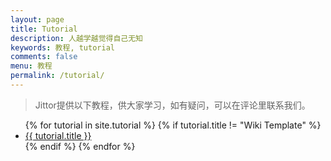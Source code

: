 ```yaml
---
layout: page
title: Tutorial
description: 人越学越觉得自己无知
keywords: 教程, tutorial
comments: false
menu: 教程
permalink: /tutorial/
---
```


> Jittor提供以下教程，供大家学习，如有疑问，可以在评论里联系我们。

<ul class="listing">
{% for tutorial in site.tutorial %}
{% if tutorial.title != "Wiki Template" %}
<li class="listing-item"><a href="{{ site.url }}{{ tutorial.url }}">{{ tutorial.title }}</a></li>
{% endif %}
{% endfor %}
</ul>
